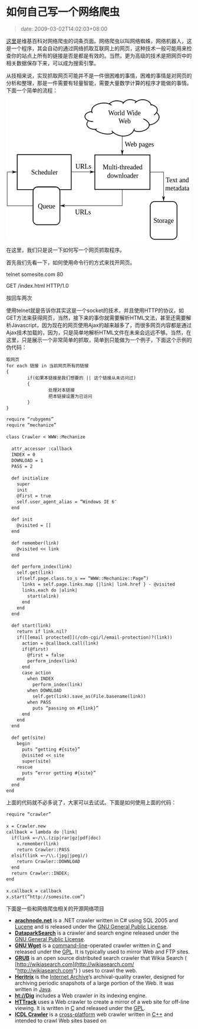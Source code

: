 # 如何自己写一个网络爬虫
>date: 2009-03-02T14:02:03+08:00


[这里](https://en.wikipedia.org/wiki/Web_spider)是维基百科对网络爬虫的词条页面。网络爬虫以叫网络蜘蛛，网络机器人，这是一个程序，其会自动的通过网络抓取互联网上的网页，这种技术一般可能用来检查你的站点上所有的链接是否是都是有效的。当然，更为高级的技术是把网页中的相关数据保存下来，可以成为搜索引擎。


从技相来说，实现抓取网页可能并不是一件很困难的事情，困难的事情是对网页的分析和整理，那是一件需要有轻量智能，需要大量数学计算的程序才能做的事情。下面一个简单的流程：



![](/assets/images/upload.wikimedia.org/wikipedia/commons/thumb/d/df/WebCrawlerArchitecture.svg/500px-WebCrawlerArchitecture.svg.png)


在这里，我们只是说一下如何写一个网页抓取程序。


首先我们先看一下，如何使用命令行的方式来找开网页。


telnet somesite.com 80  

GET /index.html HTTP/1.0  

按回车两次


使用telnet就是告诉你其实这是一个socket的技术，并且使用HTTP的协议，如GET方法来获得网页，当然，接下来的事你就需要解析HTML文法，甚至还需要解析Javascript，因为现在的网页使用Ajax的越来越多了，而很多网页内容都是通过Ajax技术加载的，因为，只是简单地解析HTML文件在未来会远远不够。当然，在这里，只是展示一个非常简单的抓取，简单到只能做为一个例子，下面这个示例的伪代码：



```
取网页
for each 链接 in 当前网页所有的链接
{
        if(如果本链接是我们想要的 || 这个链接从未访问过)
        {
                处理对本链接
                把本链接设置为已访问
        }
}
```


```
require “rubygems”
require “mechanize”

class Crawler < WWW::Mechanize

  attr_accessor :callback
  INDEX = 0
  DOWNLOAD = 1
  PASS = 2

  def initialize
    super
    init
    @first = true
    self.user_agent_alias = “Windows IE 6″
  end

  def init
    @visited = []
  end

  def remember(link)
    @visited << link
  end

  def perform_index(link)
    self.get(link)
    if(self.page.class.to_s == “WWW::Mechanize::Page”)
      links = self.page.links.map {|link| link.href } - @visited
      links.each do |alink|
        start(alink)
      end
    end
  end

  def start(link)
    return if link.nil?
    if([[email protected]](/cdn-cgi/l/email-protection)?(link))
      action = @callback.call(link)
      if(@first)
        @first = false
        perform_index(link)
      end
      case action
        when INDEX
          perform_index(link)
        when DOWNLOAD
          self.get(link).save_as(File.basename(link))
        when PASS
          puts “passing on #{link}”
      end
    end
  end

  def get(site)
    begin
      puts “getting #{site}”
      @visited << site
      super(site)
    rescue
      puts “error getting #{site}”
    end
  end
end
```

上面的代码就不必多说了，大家可以去试试。下面是如何使用上面的代码：



```
require “crawler”

x = Crawler.new
callback = lambda do |link|
  if(link =~/\\.(zip|rar|gz|pdf|doc)
    x.remember(link)
    return Crawler::PASS
  elsif(link =~/\\.(jpg|jpeg)/)
    return Crawler::DOWNLOAD
  end
  return Crawler::INDEX;
end

x.callback = callback
x.start(”http://somesite.com”)
```

下面是一些和网络爬虫相关的开源网络项目


* [**arachnode.net**](http://arachnode.net/ "http://arachnode.net") is a .NET crawler written in C# using SQL 2005 and [Lucene](https://en.wikipedia.org/wiki/Lucene "Lucene") and is released under the [GNU General Public License](https://en.wikipedia.org/wiki/GNU_General_Public_License "GNU General Public License").
* **[DataparkSearch](https://en.wikipedia.org/wiki/DataparkSearch "DataparkSearch")** is a crawler and search engine released under the [GNU General Public License](https://en.wikipedia.org/wiki/GNU_General_Public_License "GNU General Public License").
* **[GNU Wget](https://en.wikipedia.org/wiki/Wget "Wget")** is a [command-line](https://en.wikipedia.org/wiki/Command_line_interface "Command line interface")-operated crawler written in [C](https://en.wikipedia.org/wiki/C_%28programming_language%29 "C (programming language)") and released under the [GPL](https://en.wikipedia.org/wiki/GNU_General_Public_License "GNU General Public License"). It is typically used to mirror Web and FTP sites.
* **[GRUB](https://en.wikipedia.org/wiki/Grub_%28search_engine%29 "Grub (search engine)")** is an open source distributed search crawler that Wikia Search ( [http://wikiasearch.com](http://wikiasearch.com/ "http://wikiasearch.com") ) uses to crawl the web.
* **[Heritrix](https://en.wikipedia.org/wiki/Heritrix "Heritrix")** is the [Internet Archive](https://en.wikipedia.org/wiki/Internet_Archive "Internet Archive")’s archival-quality crawler, designed for archiving periodic snapshots of a large portion of the Web. It was written in [Java](https://en.wikipedia.org/wiki/Java_%28programming_language%29 "Java (programming language)").
* **[ht://Dig](https://en.wikipedia.org/wiki/Ht-//dig "Ht-//dig")** includes a Web crawler in its indexing engine.
* **[HTTrack](https://en.wikipedia.org/wiki/HTTrack "HTTrack")** uses a Web crawler to create a mirror of a web site for off-line viewing. It is written in [C](https://en.wikipedia.org/wiki/C_%28programming_language%29 "C (programming language)") and released under the [GPL](https://en.wikipedia.org/wiki/GNU_General_Public_License "GNU General Public License").
* **[ICDL Crawler](https://en.wikipedia.org/wiki/ICDL_crawling "ICDL crawling")** is a [cross-platform](https://en.wikipedia.org/wiki/Cross-platform "Cross-platform") web crawler written in [C++](https://en.wikipedia.org/wiki/C%2B%2B "C++") and intended to crawl Web sites based on



